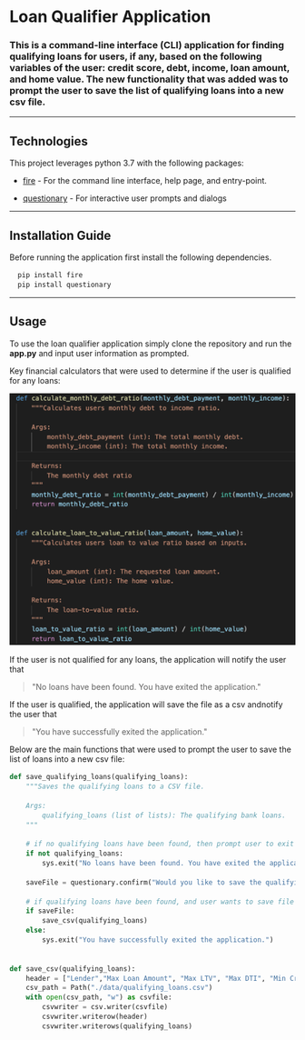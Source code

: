# Loan Qualifier Application

### This is a command-line interface (CLI) application for finding qualifying loans for users, if any, based on the following variables of the user: credit score, debt, income, loan amount, and home value. The new functionality that was added was to prompt the user to save the list of qualifying loans into a new csv file.

---

## Technologies

This project leverages python 3.7 with the following packages:

- [fire](https://github.com/google/python-fire) - For the command line interface, help page, and entry-point.

- [questionary](https://github.com/tmbo/questionary) - For interactive user prompts and dialogs

---

## Installation Guide

Before running the application first install the following dependencies.

```python
  pip install fire
  pip install questionary
```

---

## Usage

To use the loan qualifier application simply clone the repository and run the **app.py** and input user information as prompted.

Key financial calculators that were used to determine if the user is qualified for any loans:

![Loan Qualifier CLI](Financial_calculators.png)

If the user is not qualified for any loans, the application will notify the user that

> "No loans have been found. You have exited the application."

If the user is qualified, the application will save the file as a csv andnotify the user that

> "You have successfully exited the application."

Below are the main functions that were used to prompt the user to save the list of loans into a new csv file:

```python
def save_qualifying_loans(qualifying_loans):
    """Saves the qualifying loans to a CSV file.

    Args:
        qualifying_loans (list of lists): The qualifying bank loans.
    """

    # if no qualifying loans have been found, then prompt user to exit
    if not qualifying_loans:
        sys.exit("No loans have been found. You have exited the application.")

    saveFile = questionary.confirm("Would you like to save the qualifying loans?").ask()

    # if qualifying loans have been found, and user wants to save file as CSV
    if saveFile:
        save_csv(qualifying_loans)
    else:
        sys.exit("You have successfully exited the application.")


def save_csv(qualifying_loans):
    header = ["Lender","Max Loan Amount", "Max LTV", "Max DTI", "Min Credit Score","Interest Rate"]
    csv_path = Path("./data/qualifying_loans.csv")
    with open(csv_path, "w") as csvfile:
        csvwriter = csv.writer(csvfile)
        csvwriter.writerow(header)
        csvwriter.writerows(qualifying_loans)

```
